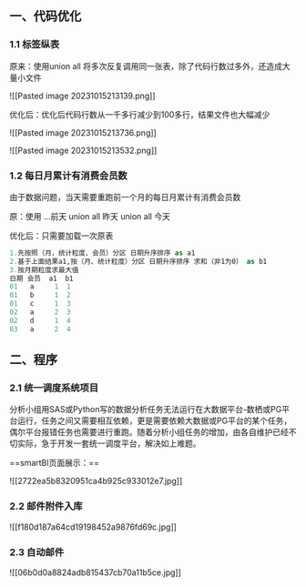 
## 一、代码优化
### 1.1 标签纵表

原来：使用union all 将多次反复调用同一张表，除了代码行数过多外，还造成大量小文件


![[Pasted image 20231015213139.png]]

优化后：优化后代码行数从一千多行减少到100多行，结果文件也大幅减少

![[Pasted image 20231015213736.png]]

![[Pasted image 20231015213532.png]]


### 1.2 每日月累计有消费会员数

由于数据问题，当天需要重跑前一个月的每日月累计有消费会员数

原：使用 ...前天 union all 昨天 union all 今天

优化后：只需要加载一次原表


```sql
1.先按照（月，统计粒度、会员）分区 日期升序排序 as a1
2.基于上面结果a1,按（月、统计粒度）分区 日期升序排序 求和（非1为0） as b1
3.按月期粒度求最大值
日期 会员  a1  b1
01   a     1  1
01   b     1  2
01   c     1  3
02   a     2  3
02   d     1  4
03   a     2  4
```


## 二、程序

### 2.1 统一调度系统项目

分析小组用SAS或Python写的数据分析任务无法运行在大数据平台-数栖或PG平台运行，任务之间又需要相互依赖，更是需要依赖大数据或PG平台的某个任务，偶尔平台报错任务也需要进行重跑。随着分析小组任务的增加，由各自维护已经不切实际，急于开发一套统一调度平台，解决如上难题。

==smartBI页面展示：==

![[2722ea5b8320951ca4b925c933012e7.jpg]]

### 2.2 邮件附件入库

![[f180d187a64cd19198452a9876fd69c.jpg]]
### 2.3 自动邮件

![[06b0d0a8824adb815437cb70a11b5ce.jpg]]
